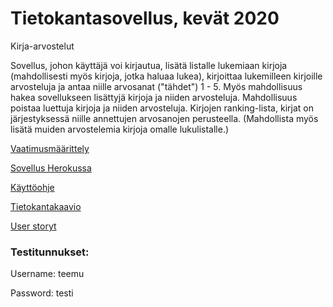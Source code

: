 # Tietokantasovellus, kevät 2020

Kirja-arvostelut

Sovellus, johon käyttäjä voi kirjautua, lisätä listalle lukemiaan kirjoja (mahdollisesti myös kirjoja, jotka haluaa lukea),
kirjoittaa lukemilleen kirjoille arvosteluja ja antaa niille arvosanat ("tähdet") 1 - 5. Myös mahdollisuus hakea sovellukseen lisättyjä kirjoja ja niiden arvosteluja. Mahdollisuus poistaa luettuja kirjoja ja niiden arvosteluja. Kirjojen ranking-lista, kirjat on järjestyksessä niille annettujen arvosanojen perusteella. (Mahdollista myös lisätä muiden arvostelemia kirjoja omalle lukulistalle.)

[Vaatimusmäärittely]()

[Sovellus Herokussa](https://kirja-arvostelut.herokuapp.com/)

[Käyttöohje](https://github.com/Miniaya/Kirja-arvostelut/blob/master/documentation/kayttoohje.md)

[Tietokantakaavio](https://github.com/Miniaya/Kirja-arvostelut/blob/master/documentation/tietokantakaavio(uusin).png)

[User storyt](https://github.com/Miniaya/Kirja-arvostelut/blob/master/documentation/userstoryt.md)

### Testitunnukset:
Username: teemu

Password: testi
